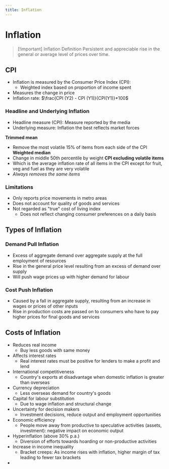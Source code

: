 ```yaml
---
title: Inflation
---
```


# Inflation

> [!important] Inflation Definition
> Persistent and appreciable rise in the general or average level of prices over time.


## CPI
- Inflation is measured by the Consumer Price Index (CPI):
	- Weighted index based on proportion of income spent
- Measures the change in price
- Inflation rate:
	$\frac{CPI (Y2) - CPI (Y1)}{CPI(Y1)}*100$

### Headline and Underlying Inflation
- Headline measure (CPI): Measure reported by the media
- Underlying measure: Inflation the best reflects market forces

**Trimmed mean**
- Remove the most volatile 15% of items from each side of the CPI
**Weighted median**
- Change in middle 50th percentile by weight
**CPI excluding volatile items**
- Which is the average inflation rate of all items in the CPI except for fruit, veg and fuel as they are very volatile
- *Always removes the same items*

### Limitations
- Only reports price movements in metro areas
- Does not account for quality of goods and services
- Not regarded as "true" cost of living index
	- Does not reflect changing consumer preferences on a daily basis

## Types of Inflation
### Demand Pull Inflation
- Excess of aggregate demand over aggregate supply at the full employment of resources
- Rise in the general price level resulting from an excess of demand over supply
- Will push wage prices up with higher demand for labour

### Cost Push Inflation
- Caused by a fall in aggregate supply, resulting from an increase in wages or prices of other inputs
- Rise in production costs are passed on to consumers who have to pay higher prices for final goods and services

## Costs of Inflation
- Reduces real income
	- Buy less goods with same money
- Affects interest rates
	- Real interest rates must be positive for lenders to make a profit and lend
- International competitiveness
	- Country's exports at disadvantage when domestic inflation is greater than overseas
- Currency depreciation
	- Less overseas demand for country's goods
- Capital for labour substitution
	- Due to wage inflation and structural change
- Uncertainty for decision makers
	- Investment decisions, reduce output and employment opportunities
- Economic efficiency
	- People move away from productive to speculative activities (assets, investment): negative impact on economic output
- Hyperinflation (above 30% p.a.)
	- Diversion of efforts towards hoarding or non-productive activities
- Increase in income inequality
	- Bracket creeps: As income rises with inflation, higher margin of tax leading to fewer tax brackets
- 
















